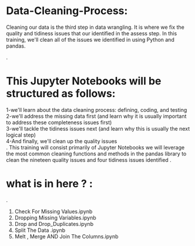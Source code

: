 # Data-Cleaning-Process:
Cleaning our data is the third step in data wrangling. 
It is where we fix the quality and tidiness issues that our identified in the assess step. 
In this training, we'll clean all of the issues we identified in using Python and pandas.  
 
.
# This Jupyter Notebooks will be structured as follows:    
1-we'll learn about the data cleaning process: defining, coding, and testing     
2-we'll address the missing data first (and learn why it is usually important to address these completeness issues first)     
3-we'll tackle the tidiness issues next (and learn why this is usually the next logical step)     
4-And finally, we'll clean up the quality issues  
.
This training will consist primarily of Jupyter Notebooks  we will leverage the most common cleaning functions and methods in the pandas library to clean the nineteen quality issues and four tidiness issues identified .

# what is in here ? :

.

1) Check For Missing Values.ipynb 
2) Dropping Missing Variables.ipynb
3) Drop and Drop_Duplicates.ipynb
4) Split The Data .ipynb
5) Melt , Merge AND Join The Columns.ipynb
